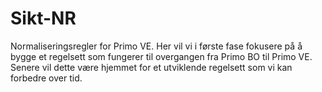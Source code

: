 # Sikt-NR
Normaliseringsregler for Primo VE. Her vil vi i første fase fokusere på å bygge et regelsett som fungerer til overgangen fra Primo BO til Primo VE. Senere vil dette være hjemmet for et utviklende regelsett som vi kan forbedre over tid.

